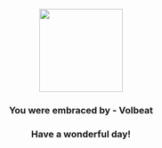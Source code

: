 <p align="center">
    <img src="https://raw.githubusercontent.com/PokeAPI/sprites/master/sprites/pokemon/313.png" width="150" height="150">
</p>
<h3 align="center">You were embraced by - <b>Volbeat</b></h3>
<h3 align="center">Have a wonderful day!</h3>
